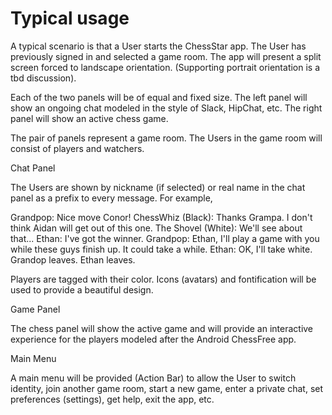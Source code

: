 # Typical usage

A typical scenario is that a User starts the ChessStar app.  The User
has previously signed in and selected a game room.  The app will
present a split screen forced to landscape orientation.
(Supporting portrait orientation is a tbd discussion).

Each of the two panels will be of equal and fixed size.  The left
panel will show an ongoing chat modeled in the style of Slack,
HipChat, etc.  The right panel will show an active chess game.

The pair of panels represent a game room.  The Users in the game room
will consist of players and watchers.

Chat Panel

The Users are shown by nickname (if selected) or real name in the chat
panel as a prefix to every message.  For example,

Grandpop:
    Nice move Conor!
ChessWhiz (Black):
    Thanks Grampa.  I don't think Aidan will get out of this one.
The Shovel (White):
    We'll see about that...
Ethan:
    I've got the winner.
Grandpop:
    Ethan, I'll play a game with you while these guys finish up.
    It could take a while.
Ethan: OK, I'll take white.
Grandop leaves.
Ethan leaves.

Players are tagged with their color.  Icons (avatars) and
fontification will be used to provide a beautiful design.

Game Panel

The chess panel will show the active game and will provide an
interactive experience for the players modeled after the Android
ChessFree app.

Main Menu

A main menu will be provided (Action Bar) to allow the User to switch
identity, join another game room, start a new game, enter a private
chat, set preferences (settings), get help, exit the app, etc.

